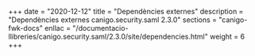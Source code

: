 +++
date        = "2020-12-12"
title       = "Dependències externes"
description = "Dependències externes canigo.security.saml 2.3.0"
sections    = "canigo-fwk-docs"
enllac		= "/documentacio-llibreries/canigo.security.saml/2.3.0/site/dependencies.html"
weight		= 6
+++
